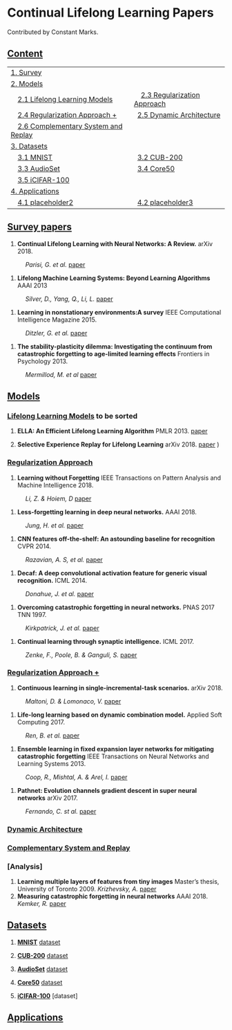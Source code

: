 # Continual Lifelong Learning Papers

Contributed by Constant Marks. 

## [Content](#content)

<table>
<tr><td colspan="2"><a href="#survey-papers">1. Survey</a></td></tr> 
<tr><td colspan="2"><a href="#models">2. Models</a></td></tr>
<tr>
    <td>&emsp;<a href="#Lifelong-Learning-Models">2.1 Lifelong Learning Models</a></td>
    <td>&emsp;<a href="#Regularization-Approach">2.3 Regularization Approach</a></td>
</tr>
<tr>
    <td>&emsp;<a href="#Regularization-Approach-+">2.4 Regularization Approach +</a></td>
    <td>&ensp;<a href="#Dynamic-Architecture">2.5 Dynamic Architecture</a></td>
</tr>
<tr>
    <td>&emsp;<a href="#Complementary-System-and-Replay">2.6 Complementary System and Replay</a></td>
    <td>&ensp;<a href="#placeholder"></a></td>
</tr>

<tr><td colspan="2"><a href="#datasets">3. Datasets</a></td></tr> 
<tr>
    <td>&emsp;<a href="#MNIST">3.1 MNIST</a></td>
    <td>&ensp;<a href="#CUB-200">3.2 CUB-200</a></td>
</tr>
<tr>
    <td>&emsp;<a href="#AudioSet">3.3 AudioSet</a></td>
    <td>&ensp;<a href="#Core50">3.4 Core50</a></td>
</tr>
<tr>
    <td>&emsp;<a href="#AudioSet">3.5 iCIFAR-100</a></td>
    <td>&ensp;<a href="#"></a></td>
</tr> 

<tr><td colspan="2"><a href="#applications">4. Applications</a></td></tr> 
<tr>
    <td>&emsp;<a href="#placeholder2">4.1 placeholder2</a></td>
    <td>&ensp;<a href="#placeholder3">4.2 placeholder3</a></td>
</tr> 
</table>

## [Survey papers](#content)
1. **Continual Lifelong Learning with Neural Networks: A Review.** arXiv 2018. 

&emsp;&emsp;&emsp;*Parisi, G. et al.* [paper](https://arxiv.org/pdf/1802.07569.pdf)

1. **Lifelong Machine Learning Systems: Beyond Learning Algorithms** AAAI 2013 

&emsp;&emsp;&emsp;*Silver, D., Yang, Q., Li, L.* [paper](https://www.researchgate.net/profile/Daniel_Silver/post/Lifelong_Machine_Learning-how_important_do_you_feel_it_will_be_to_AI/attachment/59d61d9d79197b80779788c9/AS:271835600490496@1441822065030/download/Silver_Yang_AAAI_LML_Symposium.pdf)

1. **Learning in nonstationary environments:A survey** IEEE Computational Intelligence Magazine 2015. 

&emsp;&emsp;&emsp;*Ditzler, G. et al.* [paper](https://www.academia.edu/download/45784580/2015_-_Learning_in_Nonstationary_Environments_-_A_Survey_-_IEEE_CIM.pdf)

1. **The stability-plasticity dilemma: Investigating the continuum from catastrophic forgetting to age-limited learning effects** Frontiers in Psychology 2013. 

&emsp;&emsp;&emsp;*Mermillod, M. et al* [paper]()

## [Models](#content)


### [Lifelong Learning Models](#content) to be sorted

1. **ELLA: An Efficient Lifelong Learning Algorithm** PMLR 2013. [paper](http://proceedings.mlr.press/v28/ruvolo13.pdf)

1. **Selective Experience Replay for Lifelong Learning** arXiv 2018. [paper](https://arxiv.org/pdf/1802.10269.pdf)
)

### [Regularization Approach](#content)

1. **Learning without Forgetting**  IEEE Transactions on Pattern Analysis and Machine Intelligence 2018.

&emsp;&emsp;&emsp;*Li, Z. & Hoiem, D* [paper](https://ieeexplore.ieee.org/stamp/stamp.jsp?tp=&arnumber=8107520)

1. **Less-forgetting learning in deep neural networks.** AAAI 2018.

&emsp;&emsp;&emsp;*Jung, H. et al.* [paper](https://arxiv.org/pdf/1607.00122)

1. **CNN features off-the-shelf: An astounding baseline for recognition** CVPR 2014. 

&emsp;&emsp;&emsp;*Razavian, A. S, et al.* [paper](https://www.cv-foundation.org/openaccess/content_cvpr_workshops_2014/W15/papers/Razavian_CNN_Features_Off-the-Shelf_2014_CVPR_paper.pdf)

1. **Decaf: A deep convolutional activation feature for generic visual recognition.** ICML 2014. 

&emsp;&emsp;&emsp;*Donahue, J. et al.* [paper](http://www.jmlr.org/proceedings/papers/v32/donahue14.pdf) 

1. **Overcoming catastrophic forgetting in neural networks.** PNAS 2017 TNN 1997. 

&emsp;&emsp;&emsp;*Kirkpatrick, J. et al.* [paper](https://www.pnas.org/content/pnas/114/13/3521.full.pdf)

1. **Continual learning through synaptic intelligence.** ICML 2017.

&emsp;&emsp;&emsp;*Zenke, F., Poole, B. & Ganguli, S.* [paper](https://www.ncbi.nlm.nih.gov/pmc/articles/PMC6944509/)

### [Regularization Approach +](#content) 

1. **Continuous learning in single-incremental-task scenarios.** arXiv 2018. 

&emsp;&emsp;&emsp;*Maltoni, D. & Lomonaco, V.* [paper](https://arxiv.org/pdf/2005.04167)

1.  **Life-long learning based on dynamic combination model.** Applied Soft Computing 2017. 

&emsp;&emsp;&emsp;*Ren, B. et al.* [paper](https://www.ncbi.nlm.nih.gov/pmc/articles/PMC6944509/)

1. **Ensemble learning in fixed expansion layer networks for mitigating catastrophic forgetting** IEEE Transactions on Neural Networks and Learning Systems 2013. 

&emsp;&emsp;&emsp;*Coop, R., Mishtal, A. & Arel, I.* [paper](http://web.eecs.utk.edu/~ielhanan/Papers/TNNLS_Coop_2013.pdf)

1. **Pathnet: Evolution channels gradient descent in super neural networks** arXiv 2017. 

&emsp;&emsp;&emsp;*Fernando, C. st al.* [paper](https://arxiv.org/pdf/1701.08734)


### [Dynamic Architecture](#content)

### [Complementary System and Replay](#content)

### [Analysis]

1. **Learning multiple layers of features from tiny images** Master’s thesis, University
of Toronto 2009. *Krizhevsky, A.* [paper]()
1. **Measuring catastrophic forgetting in neural networks** AAAI 2018. *Kemker, R.* [paper]()

## [Datasets](#content)

1. **[MNIST](#content)** [dataset](http://yann.lecun.com/exdb/mnist/)

1. **[CUB-200](#content)** [dataset](http://www.vision.caltech.edu/visipedia/CUB-200.html)

1. **[AudioSet](#content)** [dataset](https://research.google.com/audioset/)

1. **[Core50](#content)** [dataset](https://vlomonaco.github.io/core50//)

1. **[iCIFAR-100](#content)** [dataset]


## [Applications](#content)  
